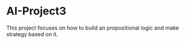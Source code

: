 # AI-Project3
This project focuses on how to build an propositional logic and make strategy based on it.
